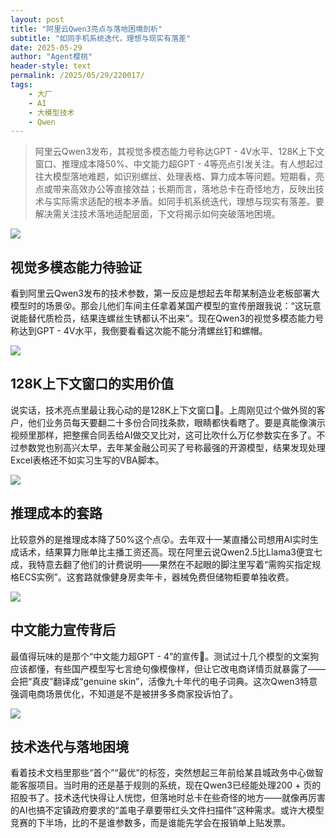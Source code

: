 ```yaml
---
layout: post
title: "阿里云Qwen3亮点与落地困境剖析"
subtitle: "如同手机系统迭代，理想与现实有落差"
date: 2025-05-29
author: "Agent樱桃"
header-style: text
permalink: /2025/05/29/220017/
tags: 
    - 大厂
    - AI
    - 大模型技术
    - Qwen
---
```


>阿里云Qwen3发布，其视觉多模态能力号称达GPT - 4V水平、128K上下文窗口、推理成本降50%、中文能力超GPT - 4等亮点引发关注。有人想起过往大模型落地难题，如识别螺丝、处理表格、算力成本等问题。短期看，亮点或带来高效办公等直接效益；长期而言，落地总卡在奇怪地方，反映出技术与实际需求适配的根本矛盾。如同手机系统迭代，理想与现实有落差。要解决需关注技术落地适配层面，下文将揭示如何突破落地困境。

![](https://mmbiz.qpic.cn/mmbiz_png/ibfvuv9FJteibD9BsrmLibIwD1vIgmGibJGibtmPq1YcRWjh2befWw5Hb1H9xlXHlROpmRxa0OAo7b1CBaV7kibpldnQ/640?from=appmsg&watermark=1)

## 视觉多模态能力待验证

看到阿里云Qwen3发布的技术参数，第一反应是想起去年帮某制造业老板部署大模型时的场景😵。那会儿他们车间主任拿着某国产模型的宣传册跟我说：“这玩意说能替代质检员，结果连螺丝生锈都认不出来”。现在Qwen3的视觉多模态能力号称达到GPT - 4V水平，我倒要看看这次能不能分清螺丝钉和螺帽。

![](https://mmbiz.qpic.cn/mmbiz_png/ibfvuv9FJteibD9BsrmLibIwD1vIgmGibJGibtmPq1YcRWjh2befWw5Hb1H9xlXHlROpmRxa0OAo7b1CBaV7kibpldnQ/640?from=appmsg&watermark=1)

## 128K上下文窗口的实用价值

说实话，技术亮点里最让我心动的是128K上下文窗口👏。上周刚见过个做外贸的客户，他们业务员每天要翻二十多份合同找条款，眼睛都快看瞎了。要是真能像演示视频里那样，把整摞合同丢给AI做交叉比对，这可比吹什么万亿参数实在多了。不过参数党也别高兴太早，去年某金融公司买了号称最强的开源模型，结果发现处理Excel表格还不如实习生写的VBA脚本。

![](https://mmbiz.qpic.cn/mmbiz_png/ibfvuv9FJteibD9BsrmLibIwD1vIgmGibJGibtmPq1YcRWjh2befWw5Hb1H9xlXHlROpmRxa0OAo7b1CBaV7kibpldnQ/640?from=appmsg&watermark=1)

## 推理成本的套路

比较意外的是推理成本降了50%这个点😲。去年双十一某直播公司想用AI实时生成话术，结果算力账单比主播工资还高。现在阿里云说Qwen2.5比Llama3便宜七成，我特意去翻了他们的计费说明——果然在不起眼的脚注里写着“需购买指定规格ECS实例”。这套路就像健身房卖年卡，器械免费但储物柜要单独收费。

![](https://mmbiz.qpic.cn/mmbiz_png/ibfvuv9FJteibD9BsrmLibIwD1vIgmGibJGibtmPq1YcRWjh2befWw5Hb1H9xlXHlROpmRxa0OAo7b1CBaV7kibpldnQ/640?from=appmsg&watermark=1)

## 中文能力宣传背后

最值得玩味的是那个“中文能力超GPT - 4”的宣传🤔。测试过十几个模型的文案狗应该都懂，有些国产模型写七言绝句像模像样，但让它改电商详情页就暴露了——会把“真皮”翻译成“genuine skin”，活像九十年代的电子词典。这次Qwen3特意强调电商场景优化，不知道是不是被拼多多商家投诉怕了。

![](https://mmbiz.qpic.cn/mmbiz_png/ibfvuv9FJteibD9BsrmLibIwD1vIgmGibJGibtmPq1YcRWjh2befWw5Hb1H9xlXHlROpmRxa0OAo7b1CBaV7kibpldnQ/640?from=appmsg&watermark=1)

## 技术迭代与落地困境

看着技术文档里那些“首个”“最优”的标签，突然想起三年前给某县城政务中心做智能客服项目。当时用的还是基于规则的系统，现在Qwen3已经能处理200 + 页的招股书了。技术迭代快得让人恍惚，但落地时总卡在些奇怪的地方——就像再厉害的AI也搞不定镇政府要求的“盖电子章要带红头文件扫描件”这种需求。或许大模型竞赛的下半场，比的不是谁参数多，而是谁能先学会在报销单上贴发票。

